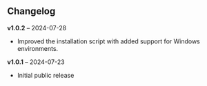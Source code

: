 ## Changelog

**v1.0.2** – 2024-07-28
- Improved the installation script with added support for Windows environments.


**v1.0.1** – 2024-07-23
- Initial public release
